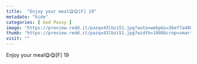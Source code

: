 ```yaml
---
title:  "Enjoy your meal😋😋[F] 19"
metadate: "hide"
categories: [ God Pussy ]
image: "https://preview.redd.it/pazqx43lbzi51.jpg?auto=webp&s=3bef7a48895fda5f729810553c55d9da36d4b12b"
thumb: "https://preview.redd.it/pazqx43lbzi51.jpg?width=1080&crop=smart&auto=webp&s=09c3ab4c1cc6309e6809c03f9b25810c7158412c"
visit: ""
---
```

Enjoy your meal😋😋[F] 19
